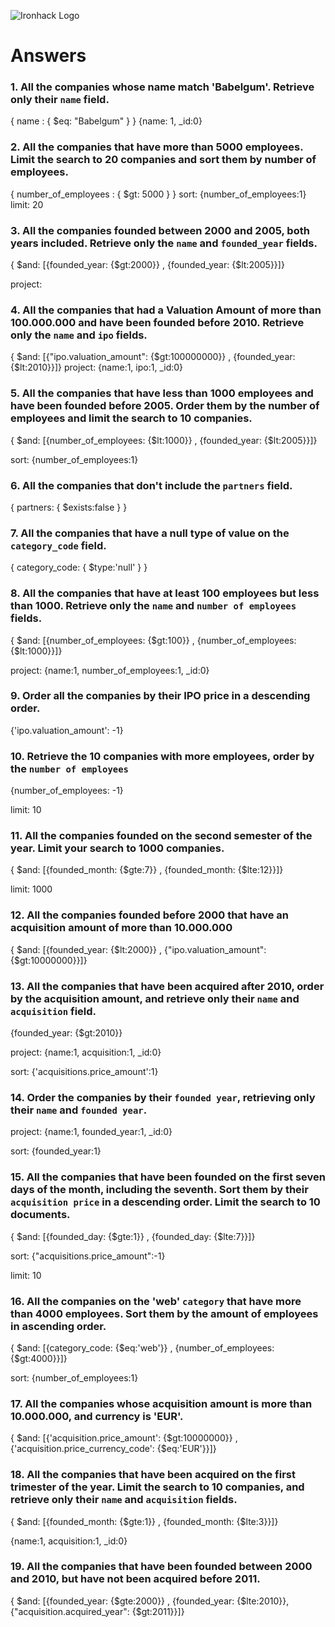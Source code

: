 ![Ironhack Logo](https://i.imgur.com/1QgrNNw.png)

# Answers

### 1. All the companies whose name match 'Babelgum'. Retrieve only their `name` field.

{ name : { $eq: "Babelgum" } }
{name: 1, _id:0}

### 2. All the companies that have more than 5000 employees. Limit the search to 20 companies and sort them by **number of employees**.

{ number_of_employees : { $gt: 5000 } }
sort: {number_of_employees:1}
limit: 20

### 3. All the companies founded between 2000 and 2005, both years included. Retrieve only the `name` and `founded_year` fields.

{ $and: [{founded_year: {$gt:2000}} , {founded_year: {$lt:2005}}]}

project: 

### 4. All the companies that had a Valuation Amount of more than 100.000.000 and have been founded before 2010. Retrieve only the `name` and `ipo` fields.

{ $and: [{"ipo.valuation_amount": {$gt:100000000}} , {founded_year: {$lt:2010}}]}
project: {name:1, ipo:1, _id:0}

### 5. All the companies that have less than 1000 employees and have been founded before 2005. Order them by the number of employees and limit the search to 10 companies.

{ $and: [{number_of_employees: {$lt:1000}} , {founded_year: {$lt:2005}}]}

sort: {number_of_employees:1}

### 6. All the companies that don't include the `partners` field.

{ partners: { $exists:false } } <!--//devuelve 0 pero creemos que está bien filtrado.-->

### 7. All the companies that have a null type of value on the `category_code` field.

{ category_code: { $type:'null' } }

### 8. All the companies that have at least 100 employees but less than 1000. Retrieve only the `name` and `number of employees` fields.

{ $and: [{number_of_employees: {$gt:100}} , {number_of_employees: {$lt:1000}}]}

project: {name:1, number_of_employees:1, _id:0}

### 9. Order all the companies by their IPO price in a descending order.

{'ipo.valuation_amount': -1}

### 10. Retrieve the 10 companies with more employees, order by the `number of employees`

{number_of_employees: -1}

limit: 10

### 11. All the companies founded on the second semester of the year. Limit your search to 1000 companies.

{ $and: [{founded_month: {$gte:7}} , {founded_month: {$lte:12}}]}

limit: 1000

### 12. All the companies founded before 2000 that have an acquisition amount of more than 10.000.000

{ $and: [{founded_year: {$lt:2000}} , {"ipo.valuation_amount": {$gt:10000000}}]}

### 13. All the companies that have been acquired after 2010, order by the acquisition amount, and retrieve only their `name` and `acquisition` field.

{founded_year: {$gt:2010}}

project: {name:1, acquisition:1, _id:0}

sort: {'acquisitions.price_amount':1}

### 14. Order the companies by their `founded year`, retrieving only their `name` and `founded year`.

project: {name:1, founded_year:1, _id:0}

sort: {founded_year:1}

### 15. All the companies that have been founded on the first seven days of the month, including the seventh. Sort them by their `acquisition price` in a descending order. Limit the search to 10 documents.

{ $and: [{founded_day: {$gte:1}} , {founded_day: {$lte:7}}]}

sort: {"acquisitions.price_amount":-1}

limit: 10

### 16. All the companies on the 'web' `category` that have more than 4000 employees. Sort them by the amount of employees in ascending order.

{ $and: [{category_code: {$eq:'web'}} , {number_of_employees: {$gt:4000}}]}

sort: {number_of_employees:1}

### 17. All the companies whose acquisition amount is more than 10.000.000, and currency is 'EUR'.

{ $and: [{'acquisition.price_amount': {$gt:10000000}} , {'acquisition.price_currency_code': {$eq:'EUR'}}]}

### 18. All the companies that have been acquired on the first trimester of the year. Limit the search to 10 companies, and retrieve only their `name` and `acquisition` fields.

{ $and: [{founded_month: {$gte:1}} , {founded_month: {$lte:3}}]}

{name:1, acquisition:1, _id:0}

### 19. All the companies that have been founded between 2000 and 2010, but have not been acquired before 2011.

{ $and: [{founded_year: {$gte:2000}} , {founded_year: {$lte:2010}}, {"acquisition.acquired_year": {$gt:2011}}]}
